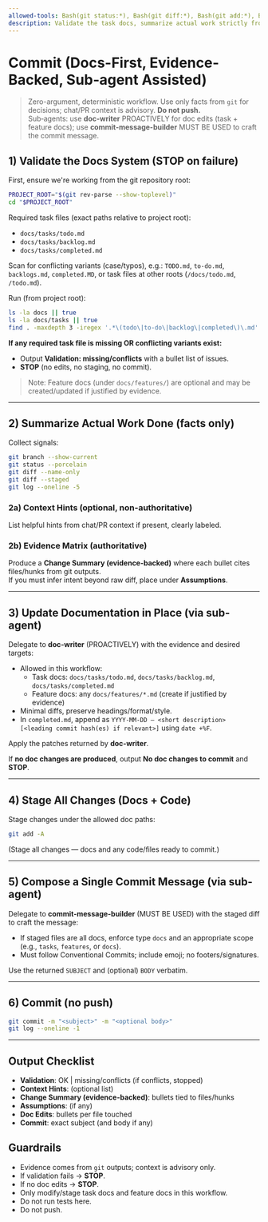 ```yaml
---
allowed-tools: Bash(git status:*), Bash(git diff:*), Bash(git add:*), Bash(git commit:*), Bash(git log:*), Bash(git rev-parse:*), Bash(git branch:*), Bash(ls:*), Bash(find:*), Bash(cat:*), Bash(date:*)
description: Validate the task docs, summarize actual work strictly from git evidence (optionally show context hints), delegate to sub-agents for doc edits and commit message, stage ONLY task/feature docs, then commit. No push. No arguments.
---
```


# Commit (Docs-First, Evidence-Backed, Sub‑agent Assisted)

> Zero-argument, deterministic workflow. Use only facts from `git` for decisions; chat/PR context is advisory. **Do not push.**  
> Sub‑agents: use **doc-writer** PROACTIVELY for doc edits (task + feature docs); use **commit-message-builder** MUST BE USED to craft the commit message.

## 1) Validate the Docs System (STOP on failure)
First, ensure we're working from the git repository root:
```bash
PROJECT_ROOT="$(git rev-parse --show-toplevel)"
cd "$PROJECT_ROOT"
```

Required task files (exact paths relative to project root):
- `docs/tasks/todo.md`
- `docs/tasks/backlog.md`
- `docs/tasks/completed.md`

Scan for conflicting variants (case/typos), e.g.: `TODO.md`, `to-do.md`, `backlogs.md`, `completed.MD`, or task files at other roots (`/docs/todo.md`, `/todo.md`).

Run (from project root):
```bash
ls -la docs || true
ls -la docs/tasks || true
find . -maxdepth 3 -iregex '.*\(todo\|to-do\|backlog\|completed\)\.md' | sort || true
```

**If any required task file is missing OR conflicting variants exist:**
- Output **Validation: missing/conflicts** with a bullet list of issues.
- **STOP** (no edits, no staging, no commit).

> Note: Feature docs (under `docs/features/`) are optional and may be created/updated if justified by evidence.

---

## 2) Summarize Actual Work Done (facts only)
Collect signals:
```bash
git branch --show-current
git status --porcelain
git diff --name-only
git diff --staged
git log --oneline -5
```

### 2a) Context Hints (optional, non-authoritative)
List helpful hints from chat/PR context if present, clearly labeled.

### 2b) Evidence Matrix (authoritative)
Produce a **Change Summary (evidence-backed)** where each bullet cites files/hunks from git outputs.  
If you must infer intent beyond raw diff, place under **Assumptions**.

---

## 3) Update Documentation in Place (via sub-agent)
Delegate to **doc-writer** (PROACTIVELY) with the evidence and desired targets:
- Allowed in this workflow:  
  - Task docs: `docs/tasks/todo.md`, `docs/tasks/backlog.md`, `docs/tasks/completed.md`  
  - Feature docs: any `docs/features/*.md` (create if justified by evidence)
- Minimal diffs, preserve headings/format/style.
- In `completed.md`, append as `YYYY-MM-DD — <short description> [<leading commit hash(es) if relevant>]` using `date +%F`.

Apply the patches returned by **doc-writer**.

If **no doc changes are produced**, output **No doc changes to commit** and **STOP**.

---

## 4) Stage All Changes (Docs + Code)
Stage changes under the allowed doc paths:
```bash
git add -A
```
(Stage all changes — docs and any code/files ready to commit.)

---

## 5) Compose a Single Commit Message (via sub-agent)
Delegate to **commit-message-builder** (MUST BE USED) with the staged diff to craft the message:
- If staged files are all docs, enforce type `docs` and an appropriate scope (e.g., `tasks`, `features`, or `docs`).
- Must follow Conventional Commits; include emoji; no footers/signatures.

Use the returned `SUBJECT` and (optional) `BODY` verbatim.

---

## 6) Commit (no push)
```bash
git commit -m "<subject>" -m "<optional body>"
git log --oneline -1
```

---

## Output Checklist
- **Validation**: OK | missing/conflicts (if conflicts, stopped)
- **Context Hints**: (optional list)
- **Change Summary (evidence-backed)**: bullets tied to files/hunks
- **Assumptions**: (if any)
- **Doc Edits**: bullets per file touched
- **Commit**: exact subject (and body if any)

## Guardrails
- Evidence comes from `git` outputs; context is advisory only.
- If validation fails → **STOP**.
- If no doc edits → **STOP**.
- Only modify/stage task docs and feature docs in this workflow.
- Do not run tests here.
- Do not push.
